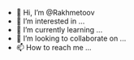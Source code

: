 - 👋 Hi, I’m @Rakhmetoov
- 👀 I’m interested in ...
- 🌱 I’m currently learning ...
- 💞️ I’m looking to collaborate on ...
- 📫 How to reach me ...

<!---
Rakhmetoov/Rakhmetoov is a ✨ special ✨ repository because its `README.md` (this file) appears on your GitHub profile.
You can click the Preview link to take a look at your changes.
--->

